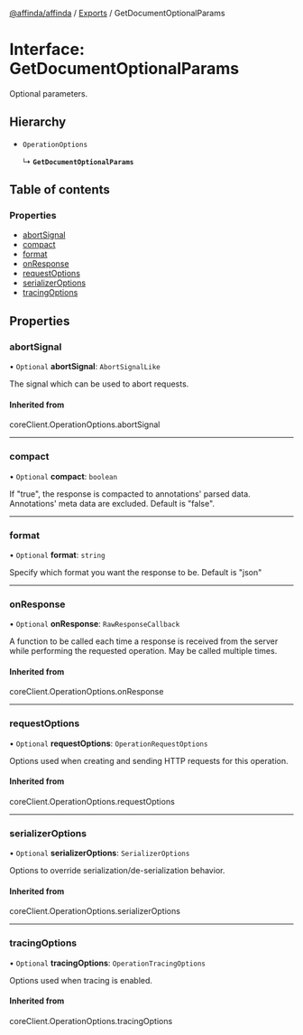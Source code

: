 [@affinda/affinda](../README.md) / [Exports](../modules.md) / GetDocumentOptionalParams

# Interface: GetDocumentOptionalParams

Optional parameters.

## Hierarchy

- `OperationOptions`

  ↳ **`GetDocumentOptionalParams`**

## Table of contents

### Properties

- [abortSignal](GetDocumentOptionalParams.md#abortsignal)
- [compact](GetDocumentOptionalParams.md#compact)
- [format](GetDocumentOptionalParams.md#format)
- [onResponse](GetDocumentOptionalParams.md#onresponse)
- [requestOptions](GetDocumentOptionalParams.md#requestoptions)
- [serializerOptions](GetDocumentOptionalParams.md#serializeroptions)
- [tracingOptions](GetDocumentOptionalParams.md#tracingoptions)

## Properties

### abortSignal

• `Optional` **abortSignal**: `AbortSignalLike`

The signal which can be used to abort requests.

#### Inherited from

coreClient.OperationOptions.abortSignal

___

### compact

• `Optional` **compact**: `boolean`

If "true", the response is compacted to annotations' parsed data. Annotations' meta data are excluded. Default is "false".

___

### format

• `Optional` **format**: `string`

Specify which format you want the response to be. Default is "json"

___

### onResponse

• `Optional` **onResponse**: `RawResponseCallback`

A function to be called each time a response is received from the server
while performing the requested operation.
May be called multiple times.

#### Inherited from

coreClient.OperationOptions.onResponse

___

### requestOptions

• `Optional` **requestOptions**: `OperationRequestOptions`

Options used when creating and sending HTTP requests for this operation.

#### Inherited from

coreClient.OperationOptions.requestOptions

___

### serializerOptions

• `Optional` **serializerOptions**: `SerializerOptions`

Options to override serialization/de-serialization behavior.

#### Inherited from

coreClient.OperationOptions.serializerOptions

___

### tracingOptions

• `Optional` **tracingOptions**: `OperationTracingOptions`

Options used when tracing is enabled.

#### Inherited from

coreClient.OperationOptions.tracingOptions
